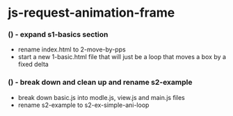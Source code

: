 # js-request-animation-frame

### () - expand s1-basics section
* rename index.html to 2-move-by-pps
* start a new 1-basic.html file that will just be a loop that moves a box by a fixed delta

### () - break down and clean up and rename s2-example
* break down basic.js into modle.js, view.js and main.js files
* rename s2-example to s2-ex-simple-ani-loop